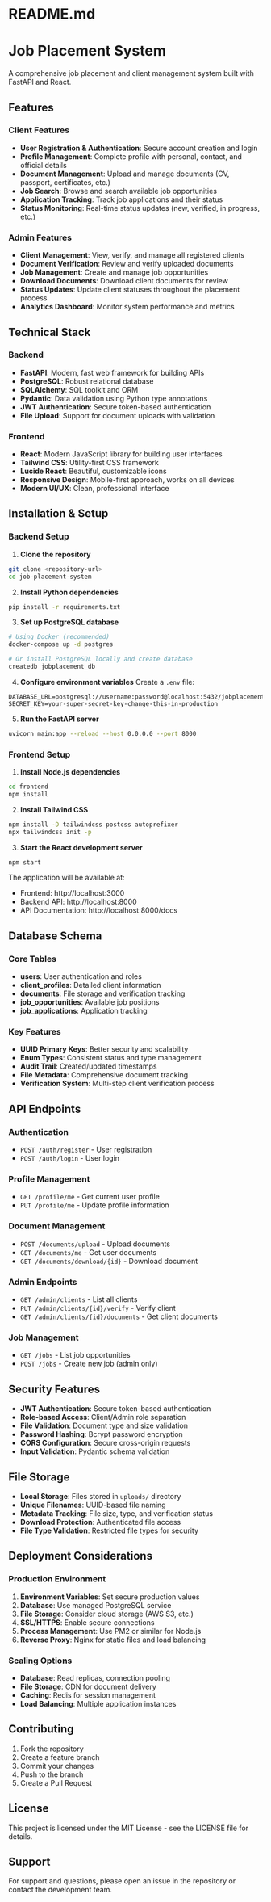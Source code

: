 # README.md
# Job Placement System

A comprehensive job placement and client management system built with FastAPI and React.

## Features

### Client Features
- **User Registration & Authentication**: Secure account creation and login
- **Profile Management**: Complete profile with personal, contact, and official details
- **Document Management**: Upload and manage documents (CV, passport, certificates, etc.)
- **Job Search**: Browse and search available job opportunities
- **Application Tracking**: Track job applications and their status
- **Status Monitoring**: Real-time status updates (new, verified, in progress, etc.)

### Admin Features
- **Client Management**: View, verify, and manage all registered clients
- **Document Verification**: Review and verify uploaded documents
- **Job Management**: Create and manage job opportunities
- **Download Documents**: Download client documents for review
- **Status Updates**: Update client statuses throughout the placement process
- **Analytics Dashboard**: Monitor system performance and metrics

## Technical Stack

### Backend
- **FastAPI**: Modern, fast web framework for building APIs
- **PostgreSQL**: Robust relational database
- **SQLAlchemy**: SQL toolkit and ORM
- **Pydantic**: Data validation using Python type annotations
- **JWT Authentication**: Secure token-based authentication
- **File Upload**: Support for document uploads with validation

### Frontend
- **React**: Modern JavaScript library for building user interfaces
- **Tailwind CSS**: Utility-first CSS framework
- **Lucide React**: Beautiful, customizable icons
- **Responsive Design**: Mobile-first approach, works on all devices
- **Modern UI/UX**: Clean, professional interface

## Installation & Setup

### Backend Setup

1. **Clone the repository**
```bash
git clone <repository-url>
cd job-placement-system
```

2. **Install Python dependencies**
```bash
pip install -r requirements.txt
```

3. **Set up PostgreSQL database**
```bash
# Using Docker (recommended)
docker-compose up -d postgres

# Or install PostgreSQL locally and create database
createdb jobplacement_db
```

4. **Configure environment variables**
Create a `.env` file:
```env
DATABASE_URL=postgresql://username:password@localhost:5432/jobplacement_db
SECRET_KEY=your-super-secret-key-change-this-in-production
```

5. **Run the FastAPI server**
```bash
uvicorn main:app --reload --host 0.0.0.0 --port 8000
```

### Frontend Setup

1. **Install Node.js dependencies**
```bash
cd frontend
npm install
```

2. **Install Tailwind CSS**
```bash
npm install -D tailwindcss postcss autoprefixer
npx tailwindcss init -p
```

3. **Start the React development server**
```bash
npm start
```

The application will be available at:
- Frontend: http://localhost:3000
- Backend API: http://localhost:8000
- API Documentation: http://localhost:8000/docs

## Database Schema

### Core Tables
- **users**: User authentication and roles
- **client_profiles**: Detailed client information
- **documents**: File storage and verification tracking
- **job_opportunities**: Available job positions
- **job_applications**: Application tracking

### Key Features
- **UUID Primary Keys**: Better security and scalability
- **Enum Types**: Consistent status and type management
- **Audit Trail**: Created/updated timestamps
- **File Metadata**: Comprehensive document tracking
- **Verification System**: Multi-step client verification process

## API Endpoints

### Authentication
- `POST /auth/register` - User registration
- `POST /auth/login` - User login

### Profile Management
- `GET /profile/me` - Get current user profile
- `PUT /profile/me` - Update profile information

### Document Management
- `POST /documents/upload` - Upload documents
- `GET /documents/me` - Get user documents
- `GET /documents/download/{id}` - Download document

### Admin Endpoints
- `GET /admin/clients` - List all clients
- `PUT /admin/clients/{id}/verify` - Verify client
- `GET /admin/clients/{id}/documents` - Get client documents

### Job Management
- `GET /jobs` - List job opportunities
- `POST /jobs` - Create new job (admin only)

## Security Features

- **JWT Authentication**: Secure token-based authentication
- **Role-based Access**: Client/Admin role separation
- **File Validation**: Document type and size validation
- **Password Hashing**: Bcrypt password encryption
- **CORS Configuration**: Secure cross-origin requests
- **Input Validation**: Pydantic schema validation

## File Storage

- **Local Storage**: Files stored in `uploads/` directory
- **Unique Filenames**: UUID-based file naming
- **Metadata Tracking**: File size, type, and verification status
- **Download Protection**: Authenticated file access
- **File Type Validation**: Restricted file types for security

## Deployment Considerations

### Production Environment
1. **Environment Variables**: Set secure production values
2. **Database**: Use managed PostgreSQL service
3. **File Storage**: Consider cloud storage (AWS S3, etc.)
4. **SSL/HTTPS**: Enable secure connections
5. **Process Management**: Use PM2 or similar for Node.js
6. **Reverse Proxy**: Nginx for static files and load balancing

### Scaling Options
- **Database**: Read replicas, connection pooling
- **File Storage**: CDN for document delivery
- **Caching**: Redis for session management
- **Load Balancing**: Multiple application instances

## Contributing

1. Fork the repository
2. Create a feature branch
3. Commit your changes
4. Push to the branch
5. Create a Pull Request

## License

This project is licensed under the MIT License - see the LICENSE file for details.

## Support

For support and questions, please open an issue in the repository or contact the development team.